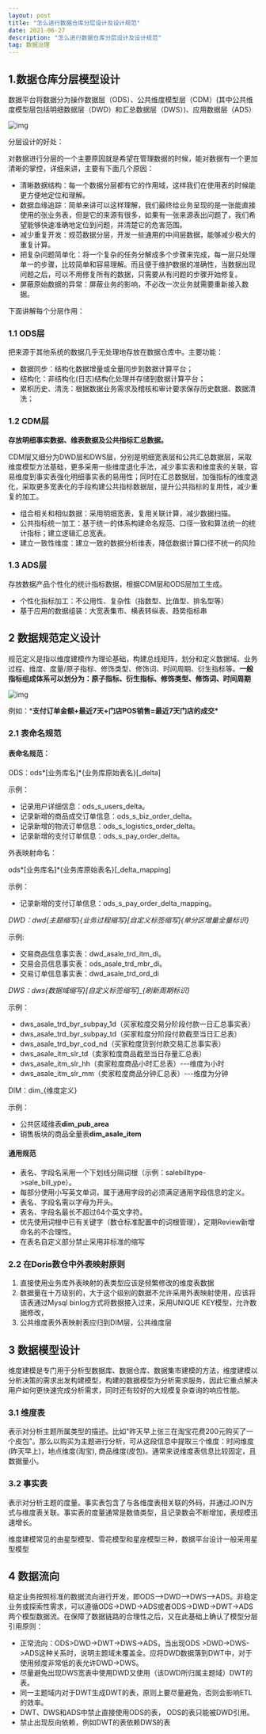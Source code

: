 ```yaml
---
layout: post
title: "怎么进行数据仓库分层设计及设计规范"
date: 2021-06-27 
description: "怎么进行数据仓库分层设计及设计规范"
tag: 数据治理
---
```


## **1.数据仓库分层模型设计**

  数据平台将数据分为操作数据层（ODS）、公共维度模型层（CDM）(其中公共维度模型层包括明细数据层（DWD）和汇总数据层（DWS）)、应用数据层（ADS）

  

  ![img](https://pic1.zhimg.com/80/v2-a5f94ba9747a476a15fffec3a2062528_1440w.jpg)

  

  

  分层设计的好处：

  对数据进行分层的一个主要原因就是希望在管理数据的时候，能对数据有一个更加清晰的掌控，详细来讲，主要有下面几个原因：

  - 清晰数据结构：每一个数据分层都有它的作用域，这样我们在使用表的时候能更方便地定位和理解。
  - 数据血缘追踪：简单来讲可以这样理解，我们最终给业务呈现的是一张能直接使用的张业务表，但是它的来源有很多，如果有一张来源表出问题了，我们希望能够快速准确地定位到问题，并清楚它的危害范围。
  - 减少重复开发：规范数据分层，开发一些通用的中间层数据，能够减少极大的重复计算。
  - 把复杂问题简单化：将一个复杂的任务分解成多个步骤来完成，每一层只处理单一的步骤，比较简单和容易理解。而且便于维护数据的准确性，当数据出现问题之后，可以不用修复所有的数据，只需要从有问题的步骤开始修复。
  - 屏蔽原始数据的异常：屏蔽业务的影响，不必改一次业务就需要重新接入数据。

  下面讲解每个分层作用：

  ### **1.1 ODS层**

  把来源于其他系统的数据几乎无处理地存放在数据仓库中。主要功能：

  - 数据同步：结构化数据增量或全量同步到数据计算平台；
  - 结构化：非结构化(日志)结构化处理并存储到数据计算平台；
  - 累积历史、清洗：根据数据业务需求及稽核和审计要求保存历史数据、数据清洗；

  ### **1.2 CDM层**

  **存放明细事实数据、维表数据及公共指标汇总数据。**

  CDM层又细分为DWD层和DWS层，分别是明细宽表层和公共汇总数据层，采取维度模型方法基础，更多采用一些维度退化手法，减少事实表和维度表的关联，容易维度到事实表强化明细事实表的易用性；同时在汇总数据层，加强指标的维度退化，采取更多宽表化的手段构建公共指标数据层，提升公共指标的复用性，减少重复的加工。

  - 组合相关和相似数据：采用明细宽表，复用关联计算，减少数据扫描。
  - 公共指标统一加工：基于统一的体系构建命名规范、口径一致和算法统一的统计指标；建立逻辑汇总宽表。
  - 建立一致性维度：建立一致的数据分析维表，降低数据计算口径不统一的风险

  ### **1.3 ADS层**

  存放数据产品个性化的统计指标数据，根据CDM层和ODS层加工生成。

  - 个性化指标加工：不公用性、复杂性（指数型、比值型、排名型等）
  - 基于应用的数据组装：大宽表集市、横表转纵表、趋势指标串

  ## **2 数据规范定义设计**

  规范定义是指以维度建模作为理论基础，构建总线矩阵，划分和定义数据域、业务过程、维度、度量/原子指标、修饰类型、修饰词、时间周期、衍生指标等。**一般指标组成体系可以划分为：原子指标、衍生指标、修饰类型、修饰词、时间周期**

  

  ![img](https://pic2.zhimg.com/80/v2-99a276bf9ef142692a8b6f1eae9ccf05_1440w.png)

  

  例如：***支付订单金额+最近7天+门店POS销售=最近7天门店的成交\***

  ### **2.1 表命名规范**

  #### 表命名规范：

  ODS：ods*[业务库名]*{业务库原始表名}[_delta]

  示例：

  - 记录用户详细信息：ods_s_users_delta。
  - 记录新增的商品成交订单信息：ods_s_biz_order_delta。
  - 记录新增的物流订单信息：ods_s_logistics_order_delta。
  - 记录新增的支付订单信息：ods_s_pay_order_delta。

  外表映射命名：

  ods*[业务库名]*{业务库原始表名}[_delta_mapping]

  示例：

  - 记录新增的支付订单信息：ods_s_pay_order_delta_mapping。

  *DWD：dwd{主题缩写}{业务过程缩写}[自定义标签缩写]{单分区增量全量标识}*

  示例:

  - 交易商品信息事实表：dwd_asale_trd_itm_di。
  - 交易会员信息事实表：ods_asale_trd_mbr_di。
  - 交易订单信息事实表：dwd_asale_trd_ord_di

  *DWS：dws{数据域缩写}[自定义标签缩写]_{刷新周期标识}*

  示例：

  - dws_asale_trd_byr_subpay_1d（买家粒度交易分阶段付款一日汇总事实表）
  - dws_asale_trd_byr_subpay_td（买家粒度分阶段付款截至当日汇总表）
  - dws_asale_trd_byr_cod_nd（买家粒度货到付款交易汇总事实表）
  - dws_asale_itm_slr_td（卖家粒度商品截至当日存量汇总表）
  - dws_asale_itm_slr_hh（卖家粒度商品小时汇总表）---维度为小时
  - dws_asale_itm_slr_mm（卖家粒度商品分钟汇总表）---维度为分钟

  DIM：dim_{维度定义}

  示例：

  - 公共区域维表**dim_pub_area**
  - 销售板块的商品全量表**dim_asale_item**

  #### **通用规范**

  - 表名、字段名采用一个下划线分隔词根（示例：salebilltype->sale_bill_ype）。
  - 每部分使用小写英文单词，属于通用字段的必须满足通用字段信息的定义。
  - 表名、字段名需以字母为开头。
  - 表名、字段名最长不超过64个英文字符。
  - 优先使用词根中已有关键字（数仓标准配置中的词根管理），定期Review新增命名的不合理性。
  - 在表名自定义部分禁止采用非标准的缩写

  ### **2.2 在Doris数仓中外表映射原则**

  1. 直接使用业务库外表映射的表类型应该是频繁修改的维度表数据
  2. 数据量在十万级别的，大于这个级别的数据不允许采用外表映射使用，应该将该表通过Mysql binlog方式将数据接入过来，采用UNIQUE KEY模型，允许数据修改，
  3. 公共维度表外表映射表应归到DIM层，公共维度层

  ## **3 数据模型设计**

  维度建模是专门用于分析型数据库、数据仓库、数据集市建模的方法，维度建模以分析决策的需求出发构建模型，构建的数据模型为分析需求服务，因此它重点解决用户如何更快速完成分析需求，同时还有较好的大规模复杂查询的响应性能。

  ### **3.1 维度表**

  表示对分析主题所属类型的描述。比如"昨天早上张三在淘宝花费200元购买了一个皮包"。那么以购买为主题进行分析，可从这段信息中提取三个维度：时间维度(昨天早上)，地点维度(淘宝), 商品维度(皮包)。通常来说维度表信息比较固定，且数据量小。

  ### **3.2 事实表**

  表示对分析主题的度量。事实表包含了与各维度表相关联的外码，并通过JOIN方式与维度表关联。事实表的度量通常是数值类型，且记录数会不断增加，表规模迅速增长。

  维度建模常见的由星型模型、雪花模型和星座模型三种，数据平台设计一般采用星型模型

  ## **4 数据流向**

  稳定业务按照标准的数据流向进行开发，即ODS-->DWD-->DWS-->ADS。非稳定业务或探索性需求，可以遵循ODS->DWD->ADS或者ODS->DWD->DWT->ADS两个模型数据流。在保障了数据链路的合理性之后，又在此基础上确认了模型分层引用原则：

  - 正常流向：ODS>DWD->DWT->DWS->ADS，当出现ODS >DWD->DWS->ADS这种关系时，说明主题域未覆盖全。应将DWD数据落到DWT中，对于使用频度非常低的表允许DWD->DWS。
  - 尽量避免出现DWS宽表中使用DWD又使用（该DWD所归属主题域）DWT的表。
  - 同一主题域内对于DWT生成DWT的表，原则上要尽量避免，否则会影响ETL的效率。
  - DWT、DWS和ADS中禁止直接使用ODS的表， ODS的表只能被DWD引用。
  - 禁止出现反向依赖，例如DWT的表依赖DWS的表
